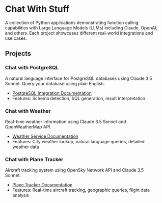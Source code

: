 # Chat With Stuff

A collection of Python applications demonstrating function calling capabilities with Large Language Models (LLMs) including Claude, OpenAI, and others. Each project showcases different real-world integrations and use cases.

## Projects

### Chat with PostgreSQL

A natural language interface for PostgreSQL databases using Claude 3.5 Sonnet. Query your database using plain English.

- [PostgreSQL Integration Documentation](./chat_with_postgres/README.md)
- Features: Schema detection, SQL generation, result interpretation

### Chat with Weather

Real-time weather information using Claude 3.5 Sonnet and OpenWeatherMap API.

- [Weather Service Documentation](./chat_with_weather/README.md)
- Features: City weather lookup, natural language queries, detailed weather data

### Chat with Plane Tracker

Aircraft tracking system using OpenSky Network API and Claude 3.5 Sonnet.

- [Plane Tracker Documentation](./chat_with_planes/README.md)
- Features: Real-time aircraft tracking, geographic queries, flight data analysis
